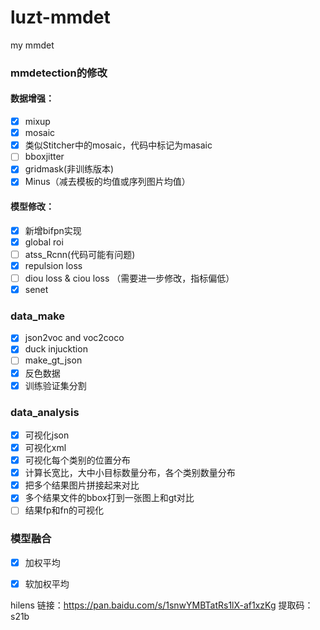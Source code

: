 # luzt-mmdet
my mmdet

### mmdetection的修改
#### 数据增强：
- [x] mixup
- [x] mosaic
- [x] 类似Stitcher中的mosaic，代码中标记为masaic
- [ ] bboxjitter
- [x] gridmask(非训练版本)
- [x] Minus（减去模板的均值或序列图片均值）
#### 模型修改：
- [x] 新增bifpn实现
- [x] global roi 
- [ ] atss_Rcnn(代码可能有问题)
- [x] repulsion loss
- [ ] diou loss & ciou loss （需要进一步修改，指标偏低）
- [x] senet 
### data_make 
- [x] json2voc and voc2coco
- [x] duck injucktion
- [ ] make_gt_json
- [x] 反色数据
- [x] 训练验证集分割

### data_analysis
- [x] 可视化json
- [x] 可视化xml
- [x] 可视化每个类别的位置分布
- [x] 计算长宽比，大中小目标数量分布，各个类别数量分布
- [x] 把多个结果图片拼接起来对比
- [x] 多个结果文件的bbox打到一张图上和gt对比
- [ ] 结果fp和fn的可视化
### 模型融合
- [x] 加权平均
- [x] 软加权平均


hilens
链接：https://pan.baidu.com/s/1snwYMBTatRs1lX-af1xzKg 
提取码：s21b
